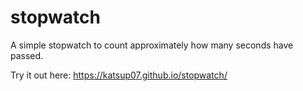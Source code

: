 # stopwatch
A simple stopwatch to count approximately how many seconds have passed.

Try it out here:
https://katsup07.github.io/stopwatch/
